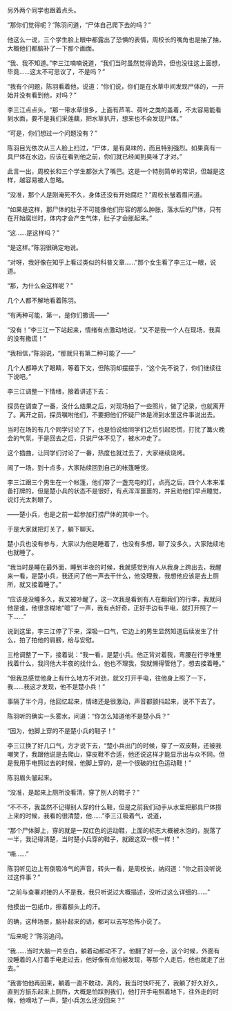 另外两个同学也跟着点头。

“那你们觉得呢？”陈羽问道，“尸体自己爬下去的吗？”

他这么一说，三个学生脸上眼中都露出了恐惧的表情，周校长的嘴角也是抽了抽，大概他们都脑补了一下那个画面。

“我、我不知道。”李三江喃喃说道，“我们当时虽然觉得诡异，但也没往这上面想，毕竟……这太不可思议了，不是吗？”

“我有个问题，陈羽看着他，说道：“你们说，你们是在水草中间发现尸体的，一开始并没有看到他，对吗？”

李三江点点头，“那一带水草很多，上面有芦苇、荷叶之类的盖着，不太容易能看到水面，要不是我们采莲藕，把水草扒开，想来也不会发现尸体。”

“可是，你们想过一个问题没有？”

陈羽目光依次从三人脸上扫过，“尸体，是有臭味的，而且特别强烈。如果真有一具尸体在水边，应该在看到他之前，你们就已经闻到臭味了才对。”

此言一出，周校长和三个学生都张大了嘴巴。这是一个特别简单的常识，但越是这样，越容易被人忽略。

“没准，那个人是刚淹死不久，身体还没有开始腐烂？”周校长皱着眉问道。

“如果是这样，那尸体的肚子不可能像他们形容的那么肿胀，落水后的尸体，只有在开始腐烂时，体内才会产生气体，肚子才会胀起来。”

“这……是这样吗？”

“是这样。”陈羽很确定地说。

“对呀，我好像在知乎上看过类似的科普文章……”那个女生看了李三江一眼，说道。

“那，为什么会这样呢？”

几个人都不解地看着陈羽。

“有两种可能，第一，是你们撒谎——”

“没有！”李三江一下站起来，情绪有点激动地说，“又不是我一个人在现场，我真的没有撒谎！”

“我相信，”陈羽说，“那就只有第二种可能了——”

几个人都睁大了眼睛，等着下文，但陈羽却摆摆手，“这个先不说了，你们继续往下说吧。”

李三江调整一下情绪，接着讲述下去：

探员在调查了一番，没什么结果之后，对现场拍了一些照片，做了记录，也就离开了。离开之前，探员嘱咐他们，不要把他们怀疑尸体是滑到水里这件事说出去。

当时在场的有几个同学讨论了下，也是怕说给同学们之后引起恐慌，打扰了篝火晚会的气氛，于是回去之后，只说尸体不见了，被水冲走了。

这个插曲，让同学们讨论了一番，热度也就过去了，大家继续烧烤。

闹了一场，到十点多，大家陆续回到自己的帐篷睡觉。

李三江跟三个男生在一个帐篷，他们带了一盏充电的灯，点亮之后，四个人本来准备打牌的，但是楚小兵的状态不是很好，有点浑浑噩噩的，并且劝他们早点睡觉，说灯光太刺眼了。

——楚小兵，也是之前一起参加打捞尸体的其中一个。

于是大家就把灯关了，躺下聊天。

楚小兵也没有参与，大家以为他是睡着了，也没有多想，聊了没多久，大家陆续地也就睡了。

“我当时是睡在最外面，睡到半夜的时候，我就感觉到有人从我身上跨出去，我醒来一看，是楚小兵，我还问了他一声去干什么，他没理我，我想他应该是去上厕所，就又接着睡了。”

“应该是没睡多久，我又被吵醒了，这一次我是看到有人在翻我们的行李，我就问他是谁，他很含糊地“嗯”了一声，我有点好奇，正好手边有手电，就打开照了一下……”

说到这里，李三江停了下来，深吸一口气，它边上的男生显然知道后续发生了什么，拍了拍他的肩膀，给与安慰。

三枪调整了一下，接着说：“我一看，是楚小兵。他正背对着我，弯腰在行李堆里找着什么，我问他大半夜的找什么，他也不理我，我就懒得管他了，想去接着睡。”

“但我总感觉他身上有什么地方不对劲，就又打开手电，往他身上照了一下，我……我这才发现，他不是楚小兵！”

事隔了半个月，他回忆起来，情绪还是很激动，声音都颤抖起来，说不下去了。

陈羽听的确实一头雾水，问道：“你怎么知道他不是楚小兵？”

“因为，他脚上穿的不是楚小兵的鞋子！”

李三江换了好几口气，方才说下去，“楚小兵出门的时候，穿了一双皮鞋，还被我嘲笑了，我跟他说是去爬山，穿皮鞋不合适，他还说这样才能显示出与众不同。但是我用手电照过去的时候，他脚上穿的，是一个很破的红色运动鞋！”

陈羽眉头皱起来。

“没准，是起来上厕所没看清，穿了别人的鞋子？”

“不不不，我虽然不记得别人穿的什么鞋，但是之前我们动手从水里把那具尸体捞上来的时候，我看的很清楚，他……”李三江吸着气，说道，

“那个尸体脚上，穿的就是一双红色的运动鞋，上面的标志大概被水泡的，脱落了一半，我记得清楚，当时楚小兵穿的鞋子，就跟这双一模一样！”

“嘶……”

陈羽听见边上有倒吸冷气的声音，转头一看，是周校长，纳闷道：“你之前没听说过这件事？”

“之前与查署对接的人不是我，我只听说过大概描述，没听过这么详细的……”

他摸出一包纸巾，擦着额头上的汗。

的确，这种场景，脑补起来的话，都可以去写恐怖小说了。

“后来呢？”陈羽追问。

“我……当时大脑一片空白，躺着动都动不了。他翻了好一会，这个时候，外面有没睡着的人打着手电走过去，他好像有点怕被发现，等那个人走后，他也就走了出去。”

“我害怕他再回来，躺着一直不敢动，真的，我当时快吓死了，我躺了好久好久，直到方振东起来上厕所，大概是怕踩到我们，他打开手电照着地下，往外走的时候，他嘀咕了一声，楚小兵怎么还没回来？”
